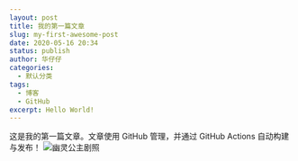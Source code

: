 ```yaml
---
layout: post
title: 我的第一篇文章
slug: my-first-awesome-post
date: 2020-05-16 20:34
status: publish
author: 华仔仔
categories: 
  - 默认分类
tags: 
  - 博客
  - GitHub
excerpt: Hello World!
---
```


这是我的第一篇文章。文章使用 GitHub 管理，并通过 GitHub Actions 自动构建与发布！
![幽灵公主剧照](./images/Mononoke_Hime.jpg)
